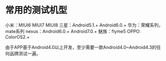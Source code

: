 
# 常用的测试机型

小米：MIUI6  MIUI7 MIUI8
三星：Android5.1.+  Android6.0.+
华为：荣耀系列， mate系列
nexus：Android6.0.+  Android7.0.+
魅族：flyme5
OPPO: ColorOS2.+

由于APP基于Android4.0以上开发，至少需要一款Android4.0~Android4.3的任何品牌测试一遍。
    
